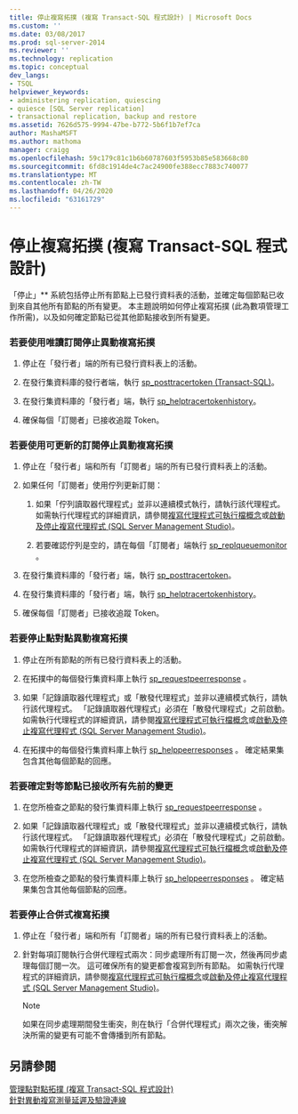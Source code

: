 ```yaml
---
title: 停止複寫拓撲 (複寫 Transact-SQL 程式設計) | Microsoft Docs
ms.custom: ''
ms.date: 03/08/2017
ms.prod: sql-server-2014
ms.reviewer: ''
ms.technology: replication
ms.topic: conceptual
dev_langs:
- TSQL
helpviewer_keywords:
- administering replication, quiescing
- quiesce [SQL Server replication]
- transactional replication, backup and restore
ms.assetid: 7626d575-9994-47be-b772-5b6f1b7ef7ca
author: MashaMSFT
ms.author: mathoma
manager: craigg
ms.openlocfilehash: 59c179c81c1b6b60787603f5953b85e583668c80
ms.sourcegitcommit: 6fd8c1914de4c7ac24900fe388ecc7883c740077
ms.translationtype: MT
ms.contentlocale: zh-TW
ms.lasthandoff: 04/26/2020
ms.locfileid: "63161729"
---
```

# <a name="quiesce-a-replication-topology-replication-transact-sql-programming"></a>停止複寫拓撲 (複寫 Transact-SQL 程式設計)
  「停止」** 系統包括停止所有節點上已發行資料表的活動，並確定每個節點已收到來自其他所有節點的所有變更。 本主題說明如何停止複寫拓撲 (此為數項管理工作所需)，以及如何確定節點已從其他節點接收到所有變更。  
  
### <a name="to-quiesce-a-transactional-replication-topology-with-read-only-subscriptions"></a>若要使用唯讀訂閱停止異動複寫拓撲  
  
1.  停止在「發行者」端的所有已發行資料表上的活動。  
  
2.  在發行集資料庫的發行者端，執行 [sp_posttracertoken &#40;Transact-SQL&#41;](/sql/relational-databases/system-stored-procedures/sp-posttracertoken-transact-sql)。  
  
3.  在發行集資料庫的「發行者」端，執行 [sp_helptracertokenhistory](/sql/relational-databases/system-stored-procedures/sp-helptracertokenhistory-transact-sql)。  
  
4.  確保每個「訂閱者」已接收追蹤 Token。  
  
### <a name="to-quiesce-a-transactional-replication-topology-with-updatable-subscriptions"></a>若要使用可更新的訂閱停止異動複寫拓撲  
  
1.  停止在「發行者」端和所有「訂閱者」端的所有已發行資料表上的活動。  
  
2.  如果任何「訂閱者」使用佇列更新訂閱：  
  
    1.  如果「佇列讀取器代理程式」並非以連續模式執行，請執行該代理程式。 如需執行代理程式的詳細資訊，請參閱[複寫代理程式可執行檔概念](../concepts/replication-agent-executables-concepts.md)或[啟動及停止複寫代理程式 &#40;SQL Server Management Studio&#41;](../agents/start-and-stop-a-replication-agent-sql-server-management-studio.md)。  
  
    2.  若要確認佇列是空的，請在每個「訂閱者」端執行 [sp_replqueuemonitor](/sql/relational-databases/system-stored-procedures/sp-replqueuemonitor-transact-sql) 。  
  
3.  在發行集資料庫的「發行者」端，執行 [sp_posttracertoken](/sql/relational-databases/system-stored-procedures/sp-posttracertoken-transact-sql)。  
  
4.  在發行集資料庫的「發行者」端，執行 [sp_helptracertokenhistory](/sql/relational-databases/system-stored-procedures/sp-helptracertokenhistory-transact-sql)。  
  
5.  確保每個「訂閱者」已接收追蹤 Token。  
  
### <a name="to-quiesce-a-peer-to-peer-transactional-replication-topology"></a>若要停止點對點異動複寫拓撲  
  
1.  停止在所有節點的所有已發行資料表上的活動。  
  
2.  在拓撲中的每個發行集資料庫上執行 [sp_requestpeerresponse](/sql/relational-databases/system-stored-procedures/sp-requestpeerresponse-transact-sql) 。  
  
3.  如果「記錄讀取器代理程式」或「散發代理程式」並非以連續模式執行，請執行該代理程式。 「記錄讀取器代理程式」必須在「散發代理程式」之前啟動。 如需執行代理程式的詳細資訊，請參閱[複寫代理程式可執行檔概念](../concepts/replication-agent-executables-concepts.md)或[啟動及停止複寫代理程式 &#40;SQL Server Management Studio&#41;](../agents/start-and-stop-a-replication-agent-sql-server-management-studio.md)。  
  
4.  在拓撲中的每個發行集資料庫上執行 [sp_helppeerresponses](/sql/relational-databases/system-stored-procedures/sp-helppeerresponses-transact-sql) 。 確定結果集包含其他每個節點的回應。  
  
### <a name="to-ensure-a-peer-to-peer-node-has-received-all-prior-changes"></a>若要確定對等節點已接收所有先前的變更  
  
1.  在您所檢查之節點的發行集資料庫上執行 [sp_requestpeerresponse](/sql/relational-databases/system-stored-procedures/sp-requestpeerresponse-transact-sql) 。  
  
2.  如果「記錄讀取器代理程式」或「散發代理程式」並非以連續模式執行，請執行該代理程式。 「記錄讀取器代理程式」必須在「散發代理程式」之前啟動。 如需執行代理程式的詳細資訊，請參閱[複寫代理程式可執行檔概念](../concepts/replication-agent-executables-concepts.md)或[啟動及停止複寫代理程式 &#40;SQL Server Management Studio&#41;](../agents/start-and-stop-a-replication-agent-sql-server-management-studio.md)。  
  
3.  在您所檢查之節點的發行集資料庫上執行 [sp_helppeerresponses](/sql/relational-databases/system-stored-procedures/sp-helppeerresponses-transact-sql) 。 確定結果集包含其他每個節點的回應。  
  
### <a name="to-quiesce-a-merge-replication-topology"></a>若要停止合併式複寫拓撲  
  
1.  停止在「發行者」端和所有「訂閱者」端的所有已發行資料表上的活動。  
  
2.  針對每項訂閱執行合併代理程式兩次：同步處理所有訂閱一次，然後再同步處理每個訂閱一次。 這可確保所有的變更都會複寫到所有節點。 如需執行代理程式的詳細資訊，請參閱[複寫代理程式可執行檔概念](../concepts/replication-agent-executables-concepts.md)或[啟動及停止複寫代理程式 &#40;SQL Server Management Studio&#41;](../agents/start-and-stop-a-replication-agent-sql-server-management-studio.md)。  
  
    > [!NOTE]  
    >  如果在同步處理期間發生衝突，則在執行「合併代理程式」兩次之後，衝突解決所需的變更有可能不會傳播到所有節點。  
  
## <a name="see-also"></a>另請參閱  
 [管理點對點拓撲 &#40;複寫 Transact-SQL 程式設計&#41;](administer-a-peer-to-peer-topology-replication-transact-sql-programming.md)   
 [針對異動複寫測量延遲及驗證連線](../monitor/measure-latency-and-validate-connections-for-transactional-replication.md)  
  
  
